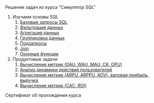 Решение задач из курса "Симулятор SQL"
1. Изучаем основы SQL
   1. [Базовые запросы SQL](https://github.com/Nadya1004avt/SQL/blob/main/The%20basics%20sql/Basic_Queries.ipynb)
   2. [Фильтрация данных](https://github.com/Nadya1004avt/SQL/blob/main/The%20basics%20sql/Data_FIltering.ipynb)
   3. [Агрегация данных](https://github.com/Nadya1004avt/SQL/blob/main/The%20basics%20sql/Data_Aggregation.ipynb)
   4. [Группировка данных](https://github.com/Nadya1004avt/SQL/blob/main/The%20basics%20sql/Data_Grouping.ipynb)
   5. [Подзапросы](https://github.com/Nadya1004avt/SQL/blob/main/The%20basics%20sql/Subquery.ipynb)
   6. [Join](https://github.com/Nadya1004avt/SQL/blob/main/The%20basics%20sql/Join.ipynb)
   7. [Оконные функции](https://github.com/Nadya1004avt/SQL/blob/main/The%20basics%20sql/Window_Functions.ipynb)
2. Продуктовые задачи
   1. [Вычисление метрик (DAU, WAU, MAU, CR, OPU)](https://github.com/Nadya1004avt/SQL/blob/main/Orders_analytics.ipynb)
   2. [Анализ динамики действий пользователей](https://github.com/Nadya1004avt/SQL/blob/main/OA1.ipynb)
   3. [Вычисление метрик (ARPU, ARPPU, AOV), валовая прибыль, выручка](https://github.com/Nadya1004avt/SQL/blob/main/Product_Economics.ipynb)
   4. [Вычисление метрик (CAC, ROI)](https://github.com/Nadya1004avt/SQL/blob/main/Marketing_Metrics.ipynb)

Сертификат об прохождении курса
